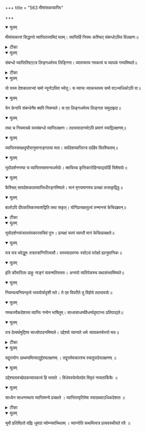 +++
title = "563 मीमांसकव्याप्तिः"

+++


<details open><summary>मूलम्</summary>

मीमांसकानां सिद्धान्ते व्याप्तितत्त्वमिदं मतम्। व्याप्तिर्हि नियमः कश्चित् संबन्धोऽस्ति विलक्षणः॥
</details>



<details><summary>टीका</summary>

न्या. मा.[57]
</details>



<details open><summary>मूलम्</summary>

संबन्धो व्याप्तिरिष्टाऽत्र लिङ्गधर्मस्य लिङ्गिना। व्यापप्यस्य गमकत्वं च व्यापकं गम्यमिष्यते॥
</details>



<details><summary>टीका</summary>

श्लोक.[348]
</details>



<details open><summary>मूलम्</summary>

यो यस्य देशकालाभ्यां समो न्यूनोऽपिवा भवेतु। स व्याप्यः व्याकस्तस्य समो वाऽभ्यधिकोऽपि वा॥
</details>



<details open><summary>मूलम्</summary>

येन केनापि संबन्धेनैष क्वपि नियम्यते। स एव लिङ्गधर्मस्य लिङ्गता समुदाहृदा॥
</details>



<details open><summary>मूलम्</summary>

तथा च नियमाख्ये यस्संबन्धो व्याप्तिलक्षणः। तदभावादागमोऽपि प्रमाणं स्याद्विलक्षणम्॥
</details>



<details open><summary>मूलम्</summary>

व्याप्तिस्सपक्षदृष्टैवानुमानाङ्गतया मता। सर्वदेशव्याप्तिरत्र दर्ग्रहैव विपश्चिताम्॥
</details>



<details open><summary>मूलम्</summary>

भूयोदर्शनगम्या च व्याप्तिस्सामान्यधर्मयोः। क्वचिच्च कृत्तिकारोहिन्याद्ययोर्हि विशेषयोः॥
</details>



<details open><summary>मूलम्</summary>

कैश्चित् सावदेशकालव्याप्तिधीरङ्गमिष्यते। मानं मृगयमाणश्च प्रत्यक्षं तत्सकृद्विदुः॥
</details>



<details open><summary>मूलम्</summary>

बालोऽपि दीपकलिकास्फर्शाद्वेति तथा सकृत्। योगिप्रत्यक्षतुल्यं तन्मानसं केचिदब्रवन्॥
</details>



<details><summary>टीका</summary>

न्या. मा.[122]
</details>



<details open><summary>मूलम्</summary>

भूयोदर्शनसंजातसंस्कारसचिवं पुनः। प्रत्यक्षं चरमं व्याप्तौ मानं केचित्प्रचक्षते॥
</details>



<details open><summary>मूलम्</summary>

यत्र यत्र भवेद्धूमः तत्रतत्रान्गिरित्यसौ। यस्स्यादवगमः स्सोऽयं परोक्षो ह्यानुमानिकः॥
</details>



<details open><summary>मूलम्</summary>

इति कौमारिलाः प्राहुः नाङ्गं यावन्मतिस्ततः। अन्वयो व्यतिरेकश्च यथासंभवमिष्यते॥
</details>



<details open><summary>मूलम्</summary>

नियम्यत्वनियन्तृत्वे भावयोर्यादृशी मते। ते एव विपरीते तु विज्ञेये तदभावयोः॥
</details>



<details open><summary>मूलम्</summary>

गमकस्यैकदेशस्य व्याप्तिः गम्येन भाषितुम्। साध्यसाधर्म्यवैधर्म्यदृष्टान्तः प्रतिपाद्यते॥
</details>



<details open><summary>मूलम्</summary>

तत्र देत्वर्थमुद्दिश्य साध्योपादनमिष्यते। उद्देश्यो व्याप्यते धर्मः व्यापकश्चेत्तरो मतः॥
</details>



<details><summary>टीका</summary>

श्लोक.[381]
</details>



<details open><summary>मूलम्</summary>

यद्वृत्तयोगः प्राथम्यमित्याद्युद्देश्यलक्षणम् । तद्वृत्तमेवकारश्च स्यादुपादेयलक्षणम् ॥
</details>



<details open><summary>मूलम्</summary>

उद्देश्यतावच्छेदकव्यापकत्वं हि भासते । विधेयस्येत्येतदेव विवृतं नव्यतार्किकैः ॥
</details>



<details open><summary>मूलम्</summary>

साध्येन साधनस्थाय व्याप्तिमन्ये प्रचक्षते । व्याप्तिरावृतिरेषा स्यादथवाऽधिकदेशता ॥
</details>



<details><summary>टीका</summary>

न्या. मा.[56]
</details>



<details open><summary>मूलम्</summary>

भूमौ प्रतिष्ठितो वह्निः धूमाग्रं व्योम्न्यवस्थितम् । व्याप्नोति कथमित्यत्र प्रत्यवस्थीयते परैः ॥
</details>

